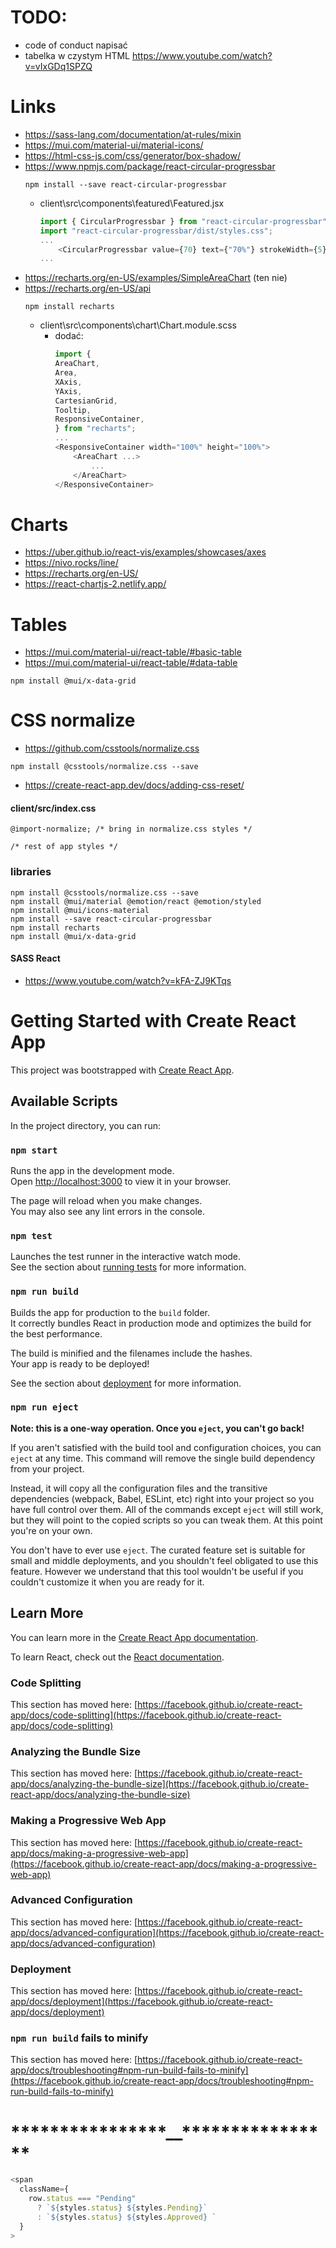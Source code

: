 # TODO:

- code of conduct napisać
- tabelka w czystym HTML https://www.youtube.com/watch?v=vIxGDq1SPZQ

# Links

- https://sass-lang.com/documentation/at-rules/mixin
- https://mui.com/material-ui/material-icons/
- https://html-css-js.com/css/generator/box-shadow/
- https://www.npmjs.com/package/react-circular-progressbar
  ```
  npm install --save react-circular-progressbar
  ```
  - client\src\components\featured\Featured.jsx
    ```js
    import { CircularProgressbar } from "react-circular-progressbar";
    import "react-circular-progressbar/dist/styles.css";
    ...
        <CircularProgressbar value={70} text={"70%"} strokeWidth={5} />
    ...
    ```
- https://recharts.org/en-US/examples/SimpleAreaChart (ten nie)
- https://recharts.org/en-US/api
  ```
  npm install recharts
  ```
  - client\src\components\chart\Chart.module.scss
    - dodać:
      ```js
      import {
      AreaChart,
      Area,
      XAxis,
      YAxis,
      CartesianGrid,
      Tooltip,
      ResponsiveContainer,
      } from "recharts";
      ...
      <ResponsiveContainer width="100%" height="100%">
          <AreaChart ...>
              ...
          </AreaChart>
      </ResponsiveContainer>
      ```

# Charts

- https://uber.github.io/react-vis/examples/showcases/axes
- https://nivo.rocks/line/
- https://recharts.org/en-US/
- https://react-chartjs-2.netlify.app/

# Tables

- https://mui.com/material-ui/react-table/#basic-table
- https://mui.com/material-ui/react-table/#data-table

```
npm install @mui/x-data-grid
```

# CSS normalize

- https://github.com/csstools/normalize.css

```
npm install @csstools/normalize.css --save
```

- https://create-react-app.dev/docs/adding-css-reset/

#### client/src/index.css

```
@import-normalize; /* bring in normalize.css styles */

/* rest of app styles */
```

### libraries

```
npm install @csstools/normalize.css --save
npm install @mui/material @emotion/react @emotion/styled
npm install @mui/icons-material
npm install --save react-circular-progressbar
npm install recharts
npm install @mui/x-data-grid 

```

#### SASS React

- https://www.youtube.com/watch?v=kFA-ZJ9KTqs

# Getting Started with Create React App

This project was bootstrapped with [Create React App](https://github.com/facebook/create-react-app).

## Available Scripts

In the project directory, you can run:

### `npm start`

Runs the app in the development mode.\
Open [http://localhost:3000](http://localhost:3000) to view it in your browser.

The page will reload when you make changes.\
You may also see any lint errors in the console.

### `npm test`

Launches the test runner in the interactive watch mode.\
See the section about [running tests](https://facebook.github.io/create-react-app/docs/running-tests) for more information.

### `npm run build`

Builds the app for production to the `build` folder.\
It correctly bundles React in production mode and optimizes the build for the best performance.

The build is minified and the filenames include the hashes.\
Your app is ready to be deployed!

See the section about [deployment](https://facebook.github.io/create-react-app/docs/deployment) for more information.

### `npm run eject`

**Note: this is a one-way operation. Once you `eject`, you can't go back!**

If you aren't satisfied with the build tool and configuration choices, you can `eject` at any time. This command will remove the single build dependency from your project.

Instead, it will copy all the configuration files and the transitive dependencies (webpack, Babel, ESLint, etc) right into your project so you have full control over them. All of the commands except `eject` will still work, but they will point to the copied scripts so you can tweak them. At this point you're on your own.

You don't have to ever use `eject`. The curated feature set is suitable for small and middle deployments, and you shouldn't feel obligated to use this feature. However we understand that this tool wouldn't be useful if you couldn't customize it when you are ready for it.

## Learn More

You can learn more in the [Create React App documentation](https://facebook.github.io/create-react-app/docs/getting-started).

To learn React, check out the [React documentation](https://reactjs.org/).

### Code Splitting

This section has moved here: [https://facebook.github.io/create-react-app/docs/code-splitting](https://facebook.github.io/create-react-app/docs/code-splitting)

### Analyzing the Bundle Size

This section has moved here: [https://facebook.github.io/create-react-app/docs/analyzing-the-bundle-size](https://facebook.github.io/create-react-app/docs/analyzing-the-bundle-size)

### Making a Progressive Web App

This section has moved here: [https://facebook.github.io/create-react-app/docs/making-a-progressive-web-app](https://facebook.github.io/create-react-app/docs/making-a-progressive-web-app)

### Advanced Configuration

This section has moved here: [https://facebook.github.io/create-react-app/docs/advanced-configuration](https://facebook.github.io/create-react-app/docs/advanced-configuration)

### Deployment

This section has moved here: [https://facebook.github.io/create-react-app/docs/deployment](https://facebook.github.io/create-react-app/docs/deployment)

### `npm run build` fails to minify

This section has moved here: [https://facebook.github.io/create-react-app/docs/troubleshooting#npm-run-build-fails-to-minify](https://facebook.github.io/create-react-app/docs/troubleshooting#npm-run-build-fails-to-minify)

# \***\*\*\*\*\***\*\*\*\*\***\*\*\*\*\***\_\_\***\*\*\*\*\***\*\*\*\*\***\*\*\*\*\***

```js
<span
  className={
    row.status === "Pending"
      ? `${styles.status} ${styles.Pending}`
      : `${styles.status} ${styles.Approved} `
  }
>
```
